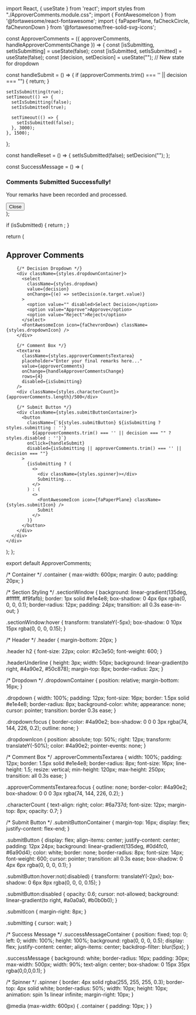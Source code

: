 import React, { useState } from 'react';
import styles from "./ApproverComments.module.css";
import { FontAwesomeIcon } from '@fortawesome/react-fontawesome';
import { faPaperPlane, faCheckCircle, faChevronDown } from '@fortawesome/free-solid-svg-icons';

const ApproverComments = ({ approverComments, handleApproverCommentsChange }) => {
  const [isSubmitting, setIsSubmitting] = useState(false);
  const [isSubmitted, setIsSubmitted] = useState(false);
  const [decision, setDecision] = useState(""); // New state for dropdown

  const handleSubmit = () => {
    if (approverComments.trim() === '' || decision === "") {
      return;
    }

    setIsSubmitting(true);
    setTimeout(() => {
      setIsSubmitting(false);
      setIsSubmitted(true);

      setTimeout(() => {
        setIsSubmitted(false);
      }, 3000);
    }, 1500);
  };

  const handleReset = () => {
    setIsSubmitted(false);
    setDecision("");
  };

  const SuccessMessage = () => (
    <div className={styles.successMessageContainer}>
      <div className={styles.successMessage}>
        <FontAwesomeIcon icon={faCheckCircle} className={styles.successIcon} />
        <div>
          <h3>Comments Submitted Successfully!</h3>
          <p>Your remarks have been recorded and processed.</p>
        </div>
        <button className={styles.closeSuccessButton} onClick={handleReset}>Close</button>
      </div>
    </div>
  );

  if (isSubmitted) {
    return <SuccessMessage />;
  }

  return (
    <div className={styles.container}>
      <div className={styles.sectionWindow}>
        <div className={styles.header}>
          <h2>Approver Comments</h2>
          <div className={styles.headerUnderline}></div>
        </div>

        {/* Decision Dropdown */}
        <div className={styles.dropdownContainer}>
          <select 
            className={styles.dropdown} 
            value={decision} 
            onChange={(e) => setDecision(e.target.value)}
          >
            <option value="" disabled>Select Decision</option>
            <option value="Approve">Approve</option>
            <option value="Reject">Reject</option>
          </select>
          <FontAwesomeIcon icon={faChevronDown} className={styles.dropdownIcon} />
        </div>

        {/* Comment Box */}
        <textarea
          className={styles.approverCommentsTextarea}
          placeholder="Enter your final remarks here..."
          value={approverComments}
          onChange={handleApproverCommentsChange}
          rows={4}
          disabled={isSubmitting}
        />
        <div className={styles.characterCount}>{approverComments.length}/500</div>

        {/* Submit Button */}
        <div className={styles.submitButtonContainer}>
          <button 
            className={`${styles.submitButton} ${isSubmitting ? styles.submitting : ''} 
              ${approverComments.trim() === '' || decision === "" ? styles.disabled : ''}`}
            onClick={handleSubmit}
            disabled={isSubmitting || approverComments.trim() === '' || decision === ""}
          >
            {isSubmitting ? (
              <>
                <div className={styles.spinner}></div>
                Submitting...
              </>
            ) : (
              <>
                <FontAwesomeIcon icon={faPaperPlane} className={styles.submitIcon} />
                Submit
              </>
            )}
          </button>
        </div>
      </div>
    </div>
  );
};

export default ApproverComments;






/* Container */
.container {
  max-width: 600px;
  margin: 0 auto;
  padding: 20px;
}

/* Section Styling */
.sectionWindow {
  background: linear-gradient(135deg, #ffffff, #f9fafb);
  border: 1px solid #e1e4e8;
  box-shadow: 0 4px 6px rgba(0, 0, 0, 0.1);
  border-radius: 12px;
  padding: 24px;
  transition: all 0.3s ease-in-out;
}

.sectionWindow:hover {
  transform: translateY(-5px);
  box-shadow: 0 10px 15px rgba(0, 0, 0, 0.15);
}

/* Header */
.header {
  margin-bottom: 20px;
}

.header h2 {
  font-size: 22px;
  color: #2c3e50;
  font-weight: 600;
}

.headerUnderline {
  height: 3px;
  width: 50px;
  background: linear-gradient(to right, #4a90e2, #50c878);
  margin-top: 8px;
  border-radius: 2px;
}

/* Dropdown */
.dropdownContainer {
  position: relative;
  margin-bottom: 16px;
}

.dropdown {
  width: 100%;
  padding: 12px;
  font-size: 16px;
  border: 1.5px solid #e1e4e8;
  border-radius: 8px;
  background-color: white;
  appearance: none;
  cursor: pointer;
  transition: border 0.3s ease;
}

.dropdown:focus {
  border-color: #4a90e2;
  box-shadow: 0 0 0 3px rgba(74, 144, 226, 0.2);
  outline: none;
}

.dropdownIcon {
  position: absolute;
  top: 50%;
  right: 12px;
  transform: translateY(-50%);
  color: #4a90e2;
  pointer-events: none;
}

/* Comment Box */
.approverCommentsTextarea {
  width: 100%;
  padding: 12px;
  border: 1.5px solid #e1e4e8;
  border-radius: 8px;
  font-size: 16px;
  line-height: 1.5;
  resize: vertical;
  min-height: 120px;
  max-height: 250px;
  transition: all 0.3s ease;
}

.approverCommentsTextarea:focus {
  outline: none;
  border-color: #4a90e2;
  box-shadow: 0 0 0 3px rgba(74, 144, 226, 0.2);
}

.characterCount {
  text-align: right;
  color: #6a737d;
  font-size: 12px;
  margin-top: 8px;
  opacity: 0.7;
}

/* Submit Button */
.submitButtonContainer {
  margin-top: 16px;
  display: flex;
  justify-content: flex-end;
}

.submitButton {
  display: flex;
  align-items: center;
  justify-content: center;
  padding: 12px 24px;
  background: linear-gradient(135deg, #0d4fc0, #6a90d4);
  color: white;
  border: none;
  border-radius: 8px;
  font-size: 14px;
  font-weight: 600;
  cursor: pointer;
  transition: all 0.3s ease;
  box-shadow: 0 4px 6px rgba(0, 0, 0, 0.1);
}

.submitButton:hover:not(:disabled) {
  transform: translateY(-2px);
  box-shadow: 0 6px 8px rgba(0, 0, 0, 0.15);
}

.submitButton:disabled {
  opacity: 0.6;
  cursor: not-allowed;
  background: linear-gradient(to right, #a0a0a0, #b0b0b0);
}

.submitIcon {
  margin-right: 8px;
}

.submitting {
  cursor: wait;
}

/* Success Message */
.successMessageContainer {
  position: fixed;
  top: 0;
  left: 0;
  width: 100%;
  height: 100%;
  background: rgba(0, 0, 0, 0.5);
  display: flex;
  justify-content: center;
  align-items: center;
  backdrop-filter: blur(5px);
}

.successMessage {
  background: white;
  border-radius: 16px;
  padding: 30px;
  max-width: 500px;
  width: 90%;
  text-align: center;
  box-shadow: 0 15px 35px rgba(0,0,0,0.1);
}

/* Spinner */
.spinner {
  border: 4px solid rgba(255, 255, 255, 0.3);
  border-top: 4px solid white;
  border-radius: 50%;
  width: 10px;
  height: 10px;
  animation: spin 1s linear infinite;
  margin-right: 10px;
}

@media (max-width: 600px) {
  .container {
    padding: 10px;
  }
}
